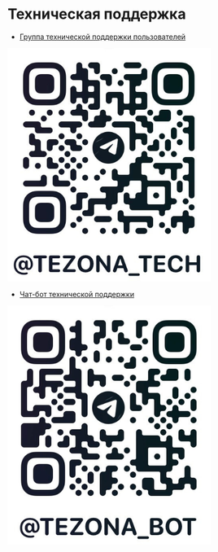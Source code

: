 # Техническая поддержка

* [Группа технической поддержки пользователей](https://t.me/tezona_tech)

<img src="../assets/qr/qrtech.jpg" width=400 class="zoom border center"></img>

* [Чат-бот технической поддержки](https://t.me/Tezona_bot)

<img src="../assets/qr/qrbot.jpg" width=400 class="zoom border center"></img>
